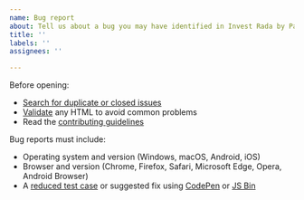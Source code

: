 ```yaml
---
name: Bug report
about: Tell us about a bug you may have identified in Invest Rada by Pavel Malyarevich.
title: ''
labels: ''
assignees: ''

---
```


Before opening:

- [Search for duplicate or closed issues](https://github.com/malayrevich/invest-rada/issues?utf8=%E2%9C%93&q=is%3Aissue)
- [Validate](https://html5.validator.nu/) any HTML to avoid common problems
- Read
  the [contributing guidelines](https://github.com/malyarevich/invest-rada/blob/v4-dev/.github/CONTRIBUTING.md)

Bug reports must include:

- Operating system and version (Windows, macOS, Android, iOS)
- Browser and version (Chrome, Firefox, Safari, Microsoft Edge, Opera, Android Browser)
- A [reduced test case](https://css-tricks.com/reduced-test-cases/) or suggested fix
  using [CodePen](https://codepen.io/) or [JS Bin](https://jsbin.com/)
